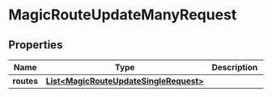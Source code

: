 

# MagicRouteUpdateManyRequest


## Properties

| Name | Type | Description | Notes |
|------------ | ------------- | ------------- | -------------|
|**routes** | [**List&lt;MagicRouteUpdateSingleRequest&gt;**](MagicRouteUpdateSingleRequest.md) |  |  |



